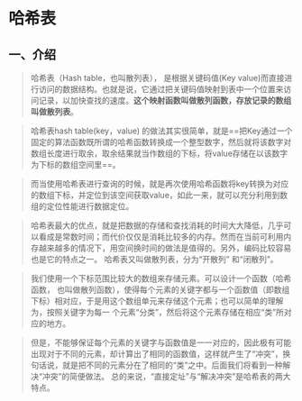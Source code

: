 # 哈希表

## 一、介绍

>哈希表（Hash table，也叫散列表）， 是根据关键码值(Key value)而直接进行访问的数据结构。也就是说，它通过把关键码值映射到表中一个位置来访问记录，以加快查找的速度。**这个映射函数叫做散列函数，存放记录的数组叫做散列表**。

>哈希表hash table(key，value) 的做法其实很简单，就是==把Key通过一个固定的算法函数既所谓的哈希函数转换成一个整型数字，然后就将该数字对数组长度进行取余，取余结果就当作数组的下标，将value存储在以该数字为下标的数组空间里==。

>而当使用哈希表进行查询的时候，就是再次使用哈希函数将key转换为对应的数组下标，并定位到该空间获取value，如此一来，就可以充分利用到数组的定位性能进行数据定位。

>哈希表最大的优点，就是把数据的存储和查找消耗的时间大大降低，几乎可以看成是常数时间；而代价仅仅是消耗比较多的内存。然而在当前可利用内存越来越多的情况下，用空间换时间的做法是值得的。另外，编码比较容易也是它的特点之一。 哈希表又叫做散列表，分为“开散列” 和“闭散列”。

>我们使用一个下标范围比较大的数组来存储元素。可以设计一个函数（哈希函数， 也叫做散列函数），使得每个元素的关键字都与一个函数值（即数组下标）相对应，于是用这个数组单元来存储这个元素；也可以简单的理解为，按照关键字为每一 个元素“分类”，然后将这个元素存储在相应“类”所对应的地方。

>但是，不能够保证每个元素的关键字与函数值是一一对应的，因此极有可能出现对于不同的元素，却计算出了相同的函数值，这样就产生了“冲突”，换句话说，就是把不同的元素分在了相同的“类”之中。后面我们将看到一种解决“冲突”的简便做法。 总的来说，“直接定址”与“解决冲突”是哈希表的两大特点。